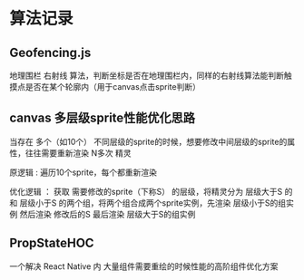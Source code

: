# 算法记录 #

## Geofencing.js ##

地理围栏 右射线 算法，判断坐标是否在地理围栏内，同样的右射线算法能判断触摸点是否在某个轮廓内（用于canvas点击sprite判断）

## canvas 多层级sprite性能优化思路 ##

当存在 多个（如10个） 不同层级的sprite的时候，想要修改中间层级的sprite的属性，往往需要重新渲染 N多次 精灵

原逻辑 : 遍历10个sprite，每个都重新渲染

优化逻辑 ： 获取 需要修改的sprite（下称S） 的层级，将精灵分为 层级大于S 的和 层级小于S 的两个组，将两个组合成两个sprite实例，先渲染 层级小于S的组实例 然后渲染 修改后的S 最后渲染 层级大于S的组实例

## PropStateHOC ##

一个解决 React Native 内 大量组件需要重绘的时候性能的高阶组件优化方案 
